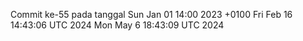 Commit ke-55 pada tanggal Sun Jan 01 14:00 2023 +0100
Fri Feb 16 14:43:06 UTC 2024
Mon May  6 18:43:09 UTC 2024
